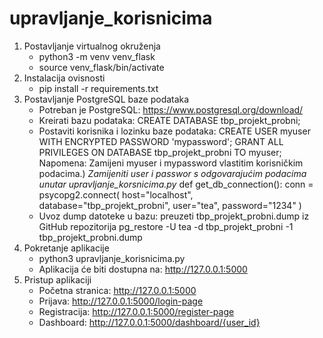 # upravljanje_korisnicima
1. Postavljanje virtualnog okruženja
   - python3 -m venv venv_flask
   - source venv_flask/bin/activate
2. Instalacija ovisnosti
   - pip install -r requirements.txt
3. Postavljanje PostgreSQL baze podataka
   - Potreban je PostgreSQL: https://www.postgresql.org/download/
   - Kreirati bazu podataka: CREATE DATABASE tbp_projekt_probni;
   - Postaviti korisnika i lozinku baze podataka:
     CREATE USER myuser WITH ENCRYPTED PASSWORD 'mypassword';
     GRANT ALL PRIVILEGES ON DATABASE tbp_projekt_probni TO myuser;
     Napomena: Zamijeni myuser i mypassword vlastitim korisničkim podacima.)
     *Zamijeniti user i passwor s odgovarajućim podacima unutar upravljanje_korsnicima.py*
      def get_db_connection():
       conn = psycopg2.connect(
           host="localhost",
           database="tbp_projekt_probni",
           user="tea",
           password="1234"
       )
   - Uvoz dump datoteke u bazu: preuzeti tbp_projekt_probni.dump iz GitHub repozitorija
     pg_restore -U tea -d tbp_projekt_probni -1 tbp_projekt_probni.dump
4. Pokretanje aplikacije
   - python3 upravljanje_korisnicima.py
   - Aplikacija će biti dostupna na: http://127.0.0.1:5000
5. Pristup aplikaciji
   - Početna stranica: http://127.0.0.1:5000
   - Prijava: http://127.0.0.1:5000/login-page
   - Registracija: http://127.0.0.1:5000/register-page
   - Dashboard: http://127.0.0.1:5000/dashboard/{user_id}

